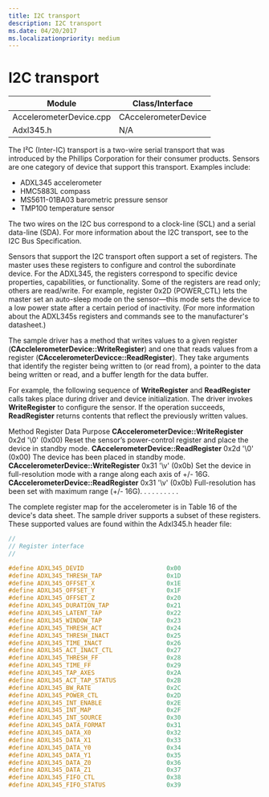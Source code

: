 ```yaml
---
title: I2C transport
description: I2C transport
ms.date: 04/20/2017
ms.localizationpriority: medium
---
```


# I2C transport


| Module                  | Class/Interface      |
|-------------------------|----------------------|
| AccelerometerDevice.cpp | CAccelerometerDevice |
| Adxl345.h               | N/A                  |

 

The I²C (Inter-IC) transport is a two-wire serial transport that was introduced by the Phillips Corporation for their consumer products. Sensors are one category of device that support this transport. Examples include:

-   ADXL345 accelerometer
-   HMC5883L compass
-   MS5611-01BA03 barometric pressure sensor
-   TMP100 temperature sensor

The two wires on the I2C bus correspond to a clock-line (SCL) and a serial data-line (SDA). For more information about the I2C transport, see to the I2C Bus Specification.

Sensors that support the I2C transport often support a set of registers. The master uses these registers to configure and control the subordinate device. For the ADXL345, the registers correspond to specific device properties, capabilities, or functionality. Some of the registers are read only; others are read/write. For example, register 0x2D (POWER\_CTL) lets the master set an auto-sleep mode on the sensor—this mode sets the device to a low power state after a certain period of inactivity. (For more information about the ADXL345s registers and commands see to the manufacturer's datasheet.)

The sample driver has a method that writes values to a given register (**CAcclelerometerDevice::WriteRegister**) and one that reads values from a register (**CAccelerometerDevicce::ReadRegister**). They take arguments that identify the register being written to (or read from), a pointer to the data being written or read, and a buffer length for the data buffer.

For example, the following sequence of **WriteRegister** and **ReadRegister** calls takes place during driver and device initialization. The driver invokes **WriteRegister** to configure the sensor. If the operation succeeds, **ReadRegister** returns contents that reflect the previously written values.

Method
Register
Data
Purpose
**CAccelerometerDevice::WriteRegister**
0x2d
'\\0' (0x00)
Reset the sensor’s power-control register and place the device in standby mode.
**CAccelerometerDevice::ReadRegister**
0x2d
'\\0' (0x00)
The device has been placed in standby mode.
**CAccelerometerDevice::WriteRegister**
0x31
'\\v' (0x0b)
Set the device in full-resolution mode with a range along each axis of +/- 16G.
**CAccelerometerDevice::ReadRegister**
0x31
'\\v' (0x0b)
Full-resolution has been set with maximum range (+/- 16G).
. . .
. . .
. . .
 

The complete register map for the accelerometer is in Table 16 of the device's data sheet. The sample driver supports a subset of these registers. These supported values are found within the Adxl345.h header file:

```cpp
//
// Register interface
//

#define ADXL345_DEVID                       0x00
#define ADXL345_THRESH_TAP                  0x1D
#define ADXL345_OFFSET_X                    0x1E
#define ADXL345_OFFSET_Y                    0x1F
#define ADXL345_OFFSET_Z                    0x20
#define ADXL345_DURATION_TAP                0x21
#define ADXL345_LATENT_TAP                  0x22
#define ADXL345_WINDOW_TAP                  0x23
#define ADXL345_THRESH_ACT                  0x24
#define ADXL345_THRESH_INACT                0x25
#define ADXL345_TIME_INACT                  0x26
#define ADXL345_ACT_INACT_CTL               0x27
#define ADXL345_THRESH_FF                   0x28
#define ADXL345_TIME_FF                     0x29
#define ADXL345_TAP_AXES                    0x2A
#define ADXL345_ACT_TAP_STATUS              0x2B
#define ADXL345_BW_RATE                     0x2C
#define ADXL345_POWER_CTL                   0x2D
#define ADXL345_INT_ENABLE                  0x2E
#define ADXL345_INT_MAP                     0x2F
#define ADXL345_INT_SOURCE                  0x30
#define ADXL345_DATA_FORMAT                 0x31
#define ADXL345_DATA_X0                     0x32
#define ADXL345_DATA_X1                     0x33
#define ADXL345_DATA_Y0                     0x34
#define ADXL345_DATA_Y1                     0x35
#define ADXL345_DATA_Z0                     0x36
#define ADXL345_DATA_Z1                     0x37
#define ADXL345_FIFO_CTL                    0x38
#define ADXL345_FIFO_STATUS                 0x39
```

 

 




